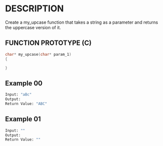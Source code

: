 # DESCRIPTION

Create a my_upcase function that takes a string as a parameter and returns the uppercase version of it.

## FUNCTION PROTOTYPE (C)

```c
char* my_upcase(char* param_1)
{

}
```

## Example 00
```bash
Input: "aBc"
Output: 
Return Value: "ABC"
```
## Example 01
```bash
Input: ""
Output: 
Return Value: ""
```